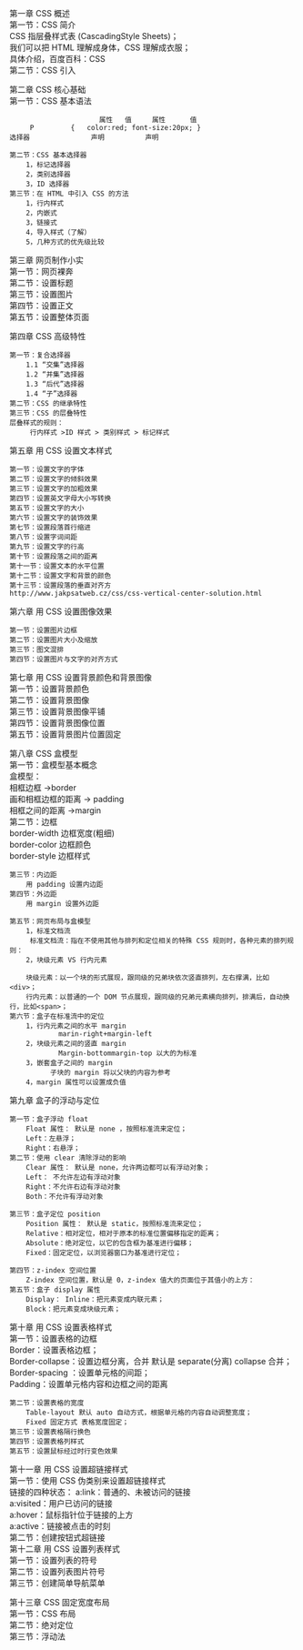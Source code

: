 第一章 CSS 概述  
	第一节：CSS 简介  
		CSS 指层叠样式表 (CascadingStyle Sheets)；   
		我们可以把 HTML 理解成身体，CSS 理解成衣服；  
		具体介绍，百度百科：CSS  
	第二节：CSS 引入  
   
第二章 CSS 核心基础  
	第一节：CSS 基本语法  
  
	                      属性   值     属性      值  
	     P         {   color:red; font-size:20px; }  
	选择器               声明          声明  
  
	第二节：CSS 基本选择器   
		1，标记选择器   
		2，类别选择器    
		3，ID 选择器  
	第三节：在 HTML 中引入 CSS 的方法   
		1，行内样式   
		2，内嵌式   
		3，链接式   
		4，导入样式（了解）   
		5，几种方式的优先级比较  
  
第三章 网页制作小实  
	第一节：网页裸奔  
	第二节：设置标题  
	第三节：设置图片  
	第四节：设置正文  
	第五节：设置整体页面  
  
第四章 CSS 高级特性  
  
	第一节：复合选择器  
		1.1 “交集”选择器    
		1.2 “并集”选择器   
		1.3 “后代”选择器   
		1.4 “子”选择器  
	第二节：CSS 的继承特性   
	第三节：CSS 的层叠特性  
	层叠样式的规则：  
		 行内样式 >ID 样式 > 类别样式 > 标记样式  
  
第五章 用 CSS 设置文本样式  
  
	第一节：设置文字的字体  
	第二节：设置文字的倾斜效果  
	第三节：设置文字的加粗效果  
	第四节：设置英文字母大小写转换  
	第五节：设置文字的大小  
	第六节：设置文字的装饰效果  
	第七节：设置段落首行缩进  
	第八节：设置字词间距  
	第九节：设置文字的行高  
	第十节：设置段落之间的距离  
	第十一节：设置文本的水平位置  
	第十二节：设置文字和背景的颜色  
	第十三节：设置段落的垂直对齐方  
	http://www.jakpsatweb.cz/css/css-vertical-center-solution.html  
  
第六章 用 CSS 设置图像效果  
  
	第一节：设置图片边框  
	第二节：设置图片大小及缩放  
	第三节：图文混排  
	第四节：设置图片与文字的对齐方式  
第七章 用 CSS 设置背景颜色和背景图像  
	第一节：设置背景颜色  
	第二节：设置背景图像  
	第三节：设置背景图像平铺  
	第四节：设置背景图像位置  
	第五节：设置背景图片位置固定  

第八章 CSS 盒模型  
	第一节：盒模型基本概念  
		盒模型：  
	   	  相框边框 ->border  
	  	  画和相框边框的距离 -> padding   
	   	  相框之间的距离 ->margin  
	第二节：边框  
		border-width 边框宽度(粗细)   
		border-color 边框颜色   
		border-style 边框样式  
  
	第三节：内边距  
		用 padding 设置内边距    
	第四节：外边距  
		用 margin 设置外边距  
  
	第五节：网页布局与盒模型  
		1，标准文档流  
	  	 标准文档流：指在不使用其他与排列和定位相关的特殊 CSS 规则时，各种元素的排列规则：  
		2，块级元素 VS 行内元素  
  
		块级元素：以一个块的形式展现，跟同级的兄弟块依次竖直排列，左右撑满，比如<div>；  
		行内元素：以普通的一个 DOM 节点展现，跟同级的兄弟元素横向排列，排满后，自动换行，比如<span>；  
	第六节：盒子在标准流中的定位  
		1，行内元素之间的水平 margin  
		        marin-right+margin-left  
		2，块级元素之间的竖直 margin  
		        Margin-bottommargin-top 以大的为标准  
		3，嵌套盒子之间的 margin  
		      子块的 margin 将以父块的内容为参考  
		4，margin 属性可以设置成负值  
第九章 盒子的浮动与定位  
  
	第一节：盒子浮动 float  
		Float 属性： 默认是 none ，按照标准流来定位；  
		Left：左悬浮；   
		Right：右悬浮；  
	第二节：使用 clear 清除浮动的影响  
		Clear 属性： 默认是 none，允许两边都可以有浮动对象；   
		Left： 不允许左边有浮动对象   
		Right：不允许右边有浮动对象   
		Both：不允许有浮动对象  
  
	第三节：盒子定位 position  
		Position 属性： 默认是 static，按照标准流来定位；   
		Relative：相对定位，相对于原本的标准位置偏移指定的距离；   
		Absolute：绝对定位，以它的包含框为基准进行偏移；   
		Fixed：固定定位，以浏览器窗口为基准进行定位；  

	第四节：z-index 空间位置  
		Z-index 空间位置，默认是 0，z-index 值大的页面位于其值小的上方：  
	第五节：盒子 display 属性  
		Display： Inline：把元素变成内联元素；  
		Block：把元素变成块级元素；  
第十章 用 CSS 设置表格样式  
	第一节：设置表格的边框  
		Border：设置表格边框；   
		Border-collapse：设置边框分离，合并 默认是 separate(分离) collapse 合并；   
		Border-spacing ：设置单元格的间距；   
		Padding：设置单元格内容和边框之间的距离  

	第二节：设置表格的宽度  
		Table-layout 默认 auto 自动方式，根据单元格的内容自动调整宽度；   
		Fixed 固定方式 表格宽度固定；  
	第三节：设置表格隔行换色  
	第四节：设置表格列样式  
	第五节：设置鼠标经过时行变色效果  
  
第十一章 用 CSS 设置超链接样式  
	第一节：使用 CSS 伪类别来设置超链接样式  
		链接的四种状态： a:link：普通的、未被访问的链接   
		a:visited：用户已访问的链接   
		a:hover：鼠标指针位于链接的上方   
		a:active：链接被点击的时刻  
	第二节：创建按钮式超链接  
第十二章 用 CSS 设置列表样式  
	第一节：设置列表的符号  
	第二节：设置列表图片符号  
	第三节：创建简单导航菜单  

第十三章 CSS 固定宽度布局  
	第一节：CSS 布局  
	第二节：绝对定位  
	第三节：浮动法  
